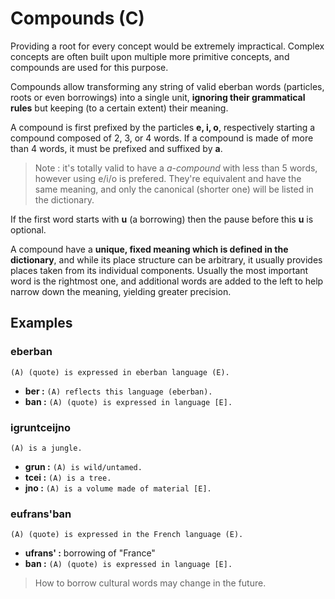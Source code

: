 # Compounds (C)

Providing a root for every concept would be extremely impractical. Complex
concepts are often built upon multiple more primitive concepts, and compounds
are used for this purpose.

Compounds allow transforming any string of valid eberban words (particles, roots
or even borrowings) into a single unit, **ignoring their grammatical rules** but
keeping (to a certain extent) their meaning.

A compound is first prefixed by the particles **e, i, o**, respectively starting a
compound composed of 2, 3, or 4 words. If a compound is made of more than 4
words, it must be prefixed and suffixed by **a**.

> Note : it's totally valid to have a *a-compound* with less than 5 words,
> however using e/i/o is prefered. They're equivalent and have the same meaning,
> and only the canonical (shorter one) will be listed in the dictionary.

If the first word starts with **u** (a borrowing) then the pause before this
**u** is optional.

A compound have a **unique, fixed meaning which is defined in the dictionary**,
and while its place structure can be arbitrary, it usually provides places taken
from its individual components. Usually the most important word is the rightmost
one, and additional words are added to the left to help narrow down the meaning,
yielding greater precision.

## Examples

### eberban
`(A) (quote) is expressed in eberban language (E).`

- **ber :** `(A) reflects this language (eberban).`
- **ban :** `(A) (quote) is expressed in language [E].`

### igruntceijno
`(A) is a jungle.`

- **grun :** `(A) is wild/untamed.`
- **tcei :** `(A) is a tree.`
- **jno :** `(A) is a volume made of material [E].`

### eufrans'ban
`(A) (quote) is expressed in the French language (E).`

- **ufrans' :** borrowing of "France"
- **ban :** `(A) (quote) is expressed in language [E].`

> How to borrow cultural words may change in the future.